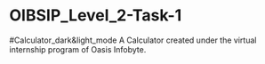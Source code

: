 # OIBSIP_Level_2-Task-1
#Calculator_dark&light_mode
A Calculator created under the virtual internship program of Oasis Infobyte.
